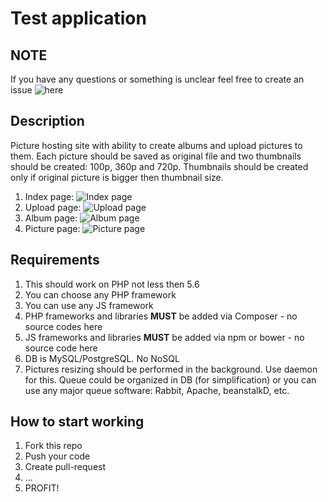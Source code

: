 # Test application

## NOTE

If you have any questions or something is unclear feel free to create an issue ![here](https://github.com/runashop/test-project/issues)

## Description

Picture hosting site with ability to create albums and upload pictures to them. Each picture should be saved as original file and two thumbnails should be created: 100p, 360p and 720p. Thumbnails should be created only if original picture is bigger then thumbnail size.

1. Index page: ![Index page](http://joxi.net/Vrw8OR9sO3z8Ym.jpg)
1. Upload page: ![Upload page](http://joxi.net/DmBLpw0SwYQj3A.jpg)
1. Album page: ![Album page](http://joxi.net/DmBLpw0SwYQ83A.jpg)
1. Picture page: ![Picture page](http://joxi.net/a2XZpLGs1WdMKr.jpg)

## Requirements

1. This should work on PHP not less then 5.6
1. You can choose any PHP framework
1. You can use any JS framework
1. PHP frameworks and libraries **MUST** be added via Composer - no source codes here
1. JS frameworks and libraries **MUST** be added via npm or bower - no source code here
1. DB is MySQL/PostgreSQL. No NoSQL
1. Pictures resizing should be performed in the background. Use daemon for this. Queue could be organized in DB (for simplification) or you can use any major queue software: Rabbit, Apache, beanstalkD, etc.

## How to start working

1. Fork this repo
1. Push your code
1. Create pull-request
1. ...
1. PROFIT!
